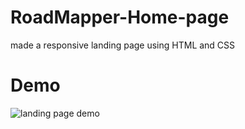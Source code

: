 # RoadMapper-Home-page
made a responsive landing page using HTML and CSS

# Demo 
<img src="images/demo1.jpg" alt ="landing page demo" style= "width:700px height:420px">
